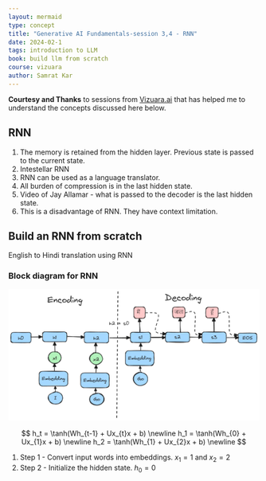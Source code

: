 ```yaml
---
layout: mermaid
type: concept 
title: "Generative AI Fundamentals-session 3,4 - RNN"
date: 2024-02-1
tags: introduction to LLM
book: build llm from scratch
course: vizuara
author: Samrat Kar
---
```


**Courtesy and Thanks** to sessions from [Vizuara.ai](https://vizuara.ai) that has helped me to understand the concepts discussed here below. 

## RNN

1. The memory is retained from the hidden layer. Previous state is passed to the current state.
2. Intestellar RNN 
3. RNN can be used as a language translator.
4. All burden of compression is in the last hidden state.
5. Video of Jay Allamar - what is passed to the decoder is the last hidden state.
6. This is a disadvantage of RNN. They have context limitation.

## Build an RNN from scratch

English to Hindi translation using RNN

### Block diagram for RNN


![alt text](./rnn-data-flow.png)

$$
h_t = \tanh(Wh_{t-1} + Ux_{t}x + b) \newline
h_1 = \tanh(Wh_{0} + Ux_{1}x + b) \newline
h_2 = \tanh(Wh_{1} + Ux_{2}x + b) \newline
$$

1. Step 1 - Convert input words into embeddings. $x_1 = 1$ and $x_2 = 2$
2. Step 2 - Initialize the hidden state. $h_0 = 0$